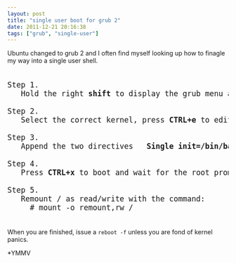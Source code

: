 ```yaml
---
layout: post
title: "single user boot for grub 2"
date: 2011-12-21 20:16:38
tags: ["grub", "single-user"]
---
```


Ubuntu changed to grub 2 and I often find myself looking up how to finagle my
way into a single user shell.

<pre style="font-size: 17px">

Step 1.
   Hold the right <b>shift</b> to display the grub menu at boot time.

Step 2.
   Select the correct kernel, press <b>CTRL+e</b> to edit the boot command.

Step 3.
   Append the two directives  <b> Single init=/bin/bash </b>

Step 4.
   Press <b>CTRL+x</b> to boot and wait for the root prompt.

Step 5.
   Remount / as read/write with the command:
     # mount -o remount,rw /

</pre>

When you are finished, issue a `reboot -f` unless you are fond of kernel panics.

*YMMV

